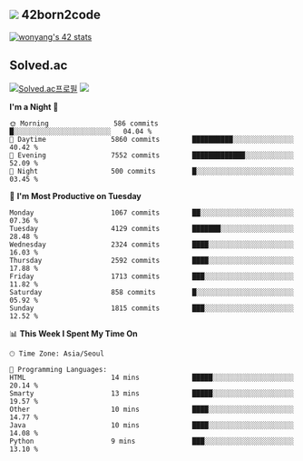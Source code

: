 
## <img src="https://img.shields.io/badge/-000000?style=flat&logo=42&logoColor=white"> 42born2code
<!--[![wonyang's 42 stats](https://badge42.vercel.app/api/v2/cl5nhe5b6007809kydha7ht42/stats?cursusId=21&coalitionId=88)](https://profile.intra.42.fr/users/wonyang)-->

[![wonyang's 42 stats](https://badge.mediaplus.ma/starryblue/wonyang?1337Badge=off&UM6P=off)](https://github.com/oakoudad/badge42)

## Solved.ac
[![Solved.ac프로필](http://mazassumnida.wtf/api/v2/generate_badge?boj=bennyws)](https://solved.ac/bennyws)
<a href="https://solved.ac/bennyws"><img src="http://mazandi.herokuapp.com/api?handle=bennyws&theme=cold"/></a>

<!--START_SECTION:waka-->
**I'm a Night 🦉** 

```text
🌞 Morning                586 commits         █░░░░░░░░░░░░░░░░░░░░░░░░   04.04 % 
🌆 Daytime                5860 commits        ██████████░░░░░░░░░░░░░░░   40.42 % 
🌃 Evening                7552 commits        █████████████░░░░░░░░░░░░   52.09 % 
🌙 Night                  500 commits         █░░░░░░░░░░░░░░░░░░░░░░░░   03.45 % 
```
📅 **I'm Most Productive on Tuesday** 

```text
Monday                   1067 commits        ██░░░░░░░░░░░░░░░░░░░░░░░   07.36 % 
Tuesday                  4129 commits        ███████░░░░░░░░░░░░░░░░░░   28.48 % 
Wednesday                2324 commits        ████░░░░░░░░░░░░░░░░░░░░░   16.03 % 
Thursday                 2592 commits        ████░░░░░░░░░░░░░░░░░░░░░   17.88 % 
Friday                   1713 commits        ███░░░░░░░░░░░░░░░░░░░░░░   11.82 % 
Saturday                 858 commits         █░░░░░░░░░░░░░░░░░░░░░░░░   05.92 % 
Sunday                   1815 commits        ███░░░░░░░░░░░░░░░░░░░░░░   12.52 % 
```


📊 **This Week I Spent My Time On** 

```text
🕑︎ Time Zone: Asia/Seoul

💬 Programming Languages: 
HTML                     14 mins             █████░░░░░░░░░░░░░░░░░░░░   20.14 % 
Smarty                   13 mins             █████░░░░░░░░░░░░░░░░░░░░   19.57 % 
Other                    10 mins             ████░░░░░░░░░░░░░░░░░░░░░   14.77 % 
Java                     10 mins             ████░░░░░░░░░░░░░░░░░░░░░   14.08 % 
Python                   9 mins              ███░░░░░░░░░░░░░░░░░░░░░░   13.10 % 
```


<!--END_SECTION:waka-->
